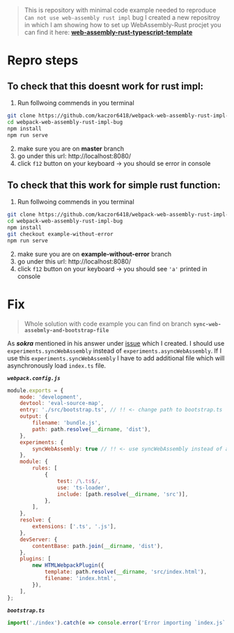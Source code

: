 >This is repository with minimal code example needed to reproduce `Can not use web-assembly rust impl` bug
I created a new repositroy in which I am showing how to set up WebAssembly-Rust procjet you can find it here: **[web-assembly-rust-typescript-template](https://github.com/kaczor6418/web-assembly-rust-typescript-template)**

# Repro steps

## To check that this doesnt work for rust impl:

1. Run follwoing commends in you terminal
```bash
git clone https://github.com/kaczor6418/webpack-web-assembly-rust-impl-bug.git
cd webpack-web-assembly-rust-impl-bug
npm install
npm run serve
```
2. make sure you are on **master** branch
3. go under this url: http://localhost:8080/
4. click `f12` button on your keyboard -> you should se error in console

## To check that this work for simple rust function:

1. Run follwoing commends in you terminal
```bash
git clone https://github.com/kaczor6418/webpack-web-assembly-rust-impl-bug.git
cd webpack-web-assembly-rust-impl-bug
npm install
git checkout example-without-error
npm run serve
```
2. make sure you are on **example-without-error** branch
3. go under this url: http://localhost:8080/
4. click `f12` button on your keyboard -> you should see `'a'` printed in console

# Fix
>Whole solution with code example you can find on branch **`sync-web-assebmly-and-bootstrap-file`**

As ***sokra*** mentioned in his answer under [issue](https://github.com/webpack/webpack/issues/11347) which I created. I should use `experiments.syncWebAssembly` instead of `experiments.asyncWebAssembly`. If I use this `experiments.syncWebAssembly` I have to add additional file which will asynchronously load `index.ts` file.

***`webpack.config.js`***
```javascript
module.exports = {
    mode: 'development',
    devtool: 'eval-source-map',
    entry: './src/bootstrap.ts', // !! <- change path to bootstrap.ts
    output: {
        filename: 'bundle.js',
        path: path.resolve(__dirname, 'dist'),
    },
    experiments: {
        syncWebAssembly: true // !! <- use syncWebAssembly instead of asyncWebAssembly
    },
    module: {
        rules: [
            {
                test: /\.ts$/,
                use: 'ts-loader',
                include: [path.resolve(__dirname, 'src')],
            },
        ],
    },
    resolve: {
        extensions: ['.ts', '.js'],
    },
    devServer: {
        contentBase: path.join(__dirname, 'dist'),
    },
    plugins: [
        new HTMLWebpackPlugin({
            template: path.resolve(__dirname, 'src/index.html'),
            filename: 'index.html',
        }),
    ],
};
```
***`bootstrap.ts`***
```typescript
import('./index').catch(e => console.error('Error importing `index.js`:', e))
```
